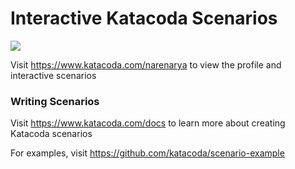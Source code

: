 # Interactive Katacoda Scenarios

[![](http://shields.katacoda.com/katacoda/narenarya/count.svg)](https://www.katacoda.com/narenarya "Get your profile on Katacoda.com")

Visit https://www.katacoda.com/narenarya to view the profile and interactive scenarios

### Writing Scenarios
Visit https://www.katacoda.com/docs to learn more about creating Katacoda scenarios

For examples, visit https://github.com/katacoda/scenario-example
